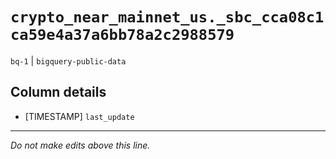 # `crypto_near_mainnet_us._sbc_cca08c1ca59e4a37a6bb78a2c2988579`
`bq-1` | `bigquery-public-data`

## Column details
* [TIMESTAMP] `last_update`

-------------------------------------------------------------------------------
*Do not make edits above this line.*
